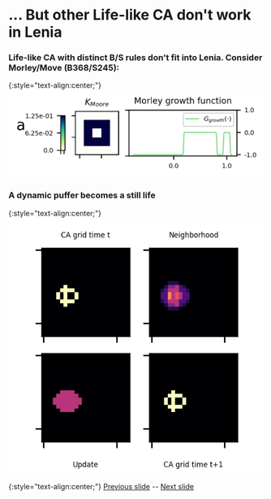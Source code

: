 # ... But other Life-like CA don't work in Lenia

### Life-like CA with distinct  B/S rules don't fit into Lenia. Consider Morley/Move (B368/S245):

{:style="text-align:center;"}
![Morley rules in Lenia](https://raw.githubusercontent.com/riveSunder/yuca_docs/master/assets/glaberish/morley_in_lenia.png)

### A dynamic puffer becomes a still life

{:style="text-align:center;"}
![Morley puffer in Lenia (doesn't work)](https://raw.githubusercontent.com/riveSunder/yuca_docs/master/assets/glaberish/morley_puffer_lenia.gif)

{:style="text-align:center;"}
[Previous slide](https://rivesunder.github.io/yuca_docs/g_slide_005) -- [Next slide](https://rivesunder.github.io/yuca_docs/g_slide_007)
